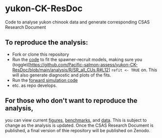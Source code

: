 # yukon-CK-ResDoc
Code to analyse yukon chinook data and generate corresponding CSAS Research Document

## To reproduce the analysis:
 - Fork or clone this repository  
 - Run the [code](https://github.com/Pacific-salmon-assess/yukon-CK-ResDoc/blob/main/analysis/R/SR_all_CUs.R) to fit the spawner-recruit models, making sure you (toggle)[https://github.com/Pacific-salmon-assess/yukon-CK-ResDoc/blob/main/analysis/R/SR_all_CUs.R#L12] `refit <- TRUE` on. This will also generate diagnostic and plots of the fits.  
 - Run the [forward simulation code](https://github.com/Pacific-salmon-assess/yukon-CK-ResDoc/blob/main/analysis/R/fwd_sims.R)
 - etc. as repo develops.

## For those who don't want to reproduce the analysis,  
you can view current [figures](https://github.com/Pacific-salmon-assess/yukon-CK-ResDoc/tree/main/analysis/plots), [benchmarks](https://github.com/Pacific-salmon-assess/yukon-CK-ResDoc/blob/main/analysis/data/generated/bench_par_table.csv), and [data](https://github.com/Pacific-salmon-assess/yukon-CK-ResDoc/tree/main/analysis/data/raw). This is subject to change as the analysis is updated. Once the CSAS Research Document is published, a final version of thie repository will be published on Zenodo. 
